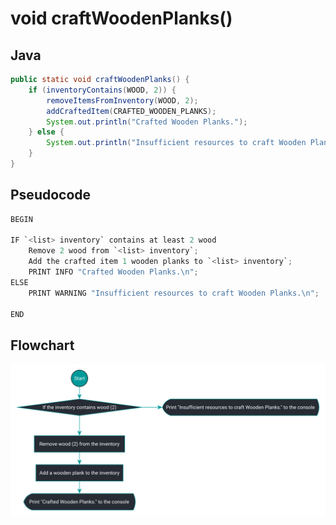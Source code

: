 # void craftWoodenPlanks()

## Java

```java
public static void craftWoodenPlanks() {
    if (inventoryContains(WOOD, 2)) {
        removeItemsFromInventory(WOOD, 2);
        addCraftedItem(CRAFTED_WOODEN_PLANKS);
        System.out.println("Crafted Wooden Planks.");
    } else {
        System.out.println("Insufficient resources to craft Wooden Planks.");
    }
}
```

## Pseudocode

```java
BEGIN

IF `<list> inventory` contains at least 2 wood
    Remove 2 wood from `<list> inventory`;
    Add the crafted item 1 wooden planks to `<list> inventory`;
    PRINT INFO "Crafted Wooden Planks.\n";
ELSE
    PRINT WARNING "Insufficient resources to craft Wooden Planks.\n";

END
```

## Flowchart

<img src="./src/flowchart-craftWoodenPlanks.svg" alt="flowchart-craftWoodenPlanks.svg"/>
